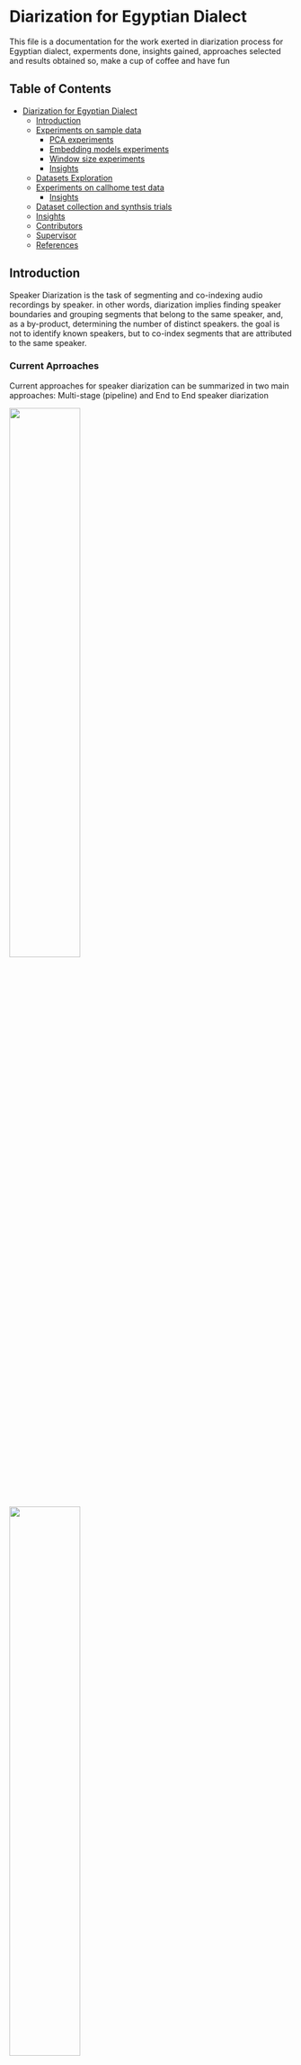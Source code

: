 # <a name="diarization-for-egyptian-dialect"></a> Diarization for Egyptian Dialect

This file is a documentation for the work exerted in diarization process for Egyptian dialect, experments done, insights gained, approaches selected and results obtained so, make a cup of coffee and have fun


## Table of Contents
- [Diarization for Egyptian Dialect](#diarization-for-egyptian-dialect)
  * [Introduction](#introduction)
  * [Experiments on sample data](#experiment-sample-data)
    + [PCA experiments](#pca-experiments)
    + [Embedding models experiments](#embedding-models-experiments)
    + [Window size experiments](#window-size-experiments)
    + [Insights](#insights)
  * [Datasets Exploration](#datasets-exploration)
  * [Experiments on callhome test data](#experiments-callhome)
    + [Insights](#insights)
  * [Dataset collection and synthsis trials](#dataset-collection-synthsis-trials)
  * [Insights](#insights)
  * [Contributors](#contributors)
  * [Supervisor](#supervisor)
  * [References](#references)
 
## <a name="introduction"></a> Introduction
Speaker Diarization is the task of segmenting and co-indexing audio recordings by speaker. in other words, diarization implies finding speaker boundaries and grouping segments that belong to the same speaker, and, as a by-product, determining the number of distinct speakers. the goal is not to identify known speakers, but to co-index segments that are attributed to the same speaker.

### Current Aprroaches
Current approaches for speaker diarization can be summarized in two main approaches: Multi-stage (pipeline) and End to End speaker diarization
<div>
<img src = "https://github.com/user-attachments/assets/ab612ca6-de15-4a76-a9fc-4f8a0a794e0b" width="50%">
<img src = "https://github.com/user-attachments/assets/f7ff23d0-d29b-4fac-9362-d69c54bd903f" width="50%">
</div>

Having a scarcity in the arabic rather than the eqyptian training data and finding that the End to end approach is still not mature, we managed to go through a multi-stage (pipeline) approach 

We started with an initial pipline having the following components:
  * Whisper large model for speech activity and change detection: it outputs the starts and ends of the audio segments to extract the embedding
  * Ecapa speech embedding model
  * Agglomorative Clustering where the number of speakers must be known in advance

## <a name="experiments-sample-data"></a> Experiments on sample data
We constructed our first experiments on the provided sample audio with its correponding annotation.

### <a name="pca-experiments"></a> PCA experiments
First we conducted an experiment testing the pipeline performance on different clustering algorithms with and without PCA
The pipeline with pca refers to doing principle component analysis (PCA) on the generated embeddings by the embedding model before doing the clustering

The results in the table represents the DER value without overlap
|       | Agglomorative     | Mean Shift      | DBscan    |
|-------|-------------------|-----------------|-----------|
| without PCA  | 0.265  | 0.416  | 0.416  |
| with PCA  | 0.272  | 0.275  | 0.261  | 

### <a name="embedding-models-experiments"></a> Embedding Models experiments
We then conducted an experiment testing different embedding models performance including (speakerverification_en_titanet_large, spkrec-ecapa-voxceleb, wespeaker-voxceleb-resnet34-LM) and combinations between them
In this experiment we used Agglomorative clustering with number of clusters computed using Automated Elbow method

|    | Tita Net   | Ecapa   | ResNet34   | Tita Net and Ecapa   | Tita Net and RestNet34   |  Ecapa and ResNet34  |
|----|------------|------------|------------|------------|------------|------------|
| DER with Overlap | 0.252 | 0.237 | 0.271 | 0.229 | 0.251 | 0.243 |
| DER without Overlap | 0.249 | 0.233 | 0.268 | 0.226 | 0.248 | 0.239 |

Some Qualitative Results for each model:

<table>
  <tr>
    <td align="center">
      <img src="https://github.com/user-attachments/assets/f50768e6-a7fa-44e8-bf9a-cd4eae682934" width="50%">
      <p>Scatter plot for PCA of the embedding generated by Tita Net</p>
    </td>
    <td align="center">
      <img src="https://github.com/user-attachments/assets/5c5edc51-d926-454d-bc35-a3c58b1e7996" width="50%">
      <p>Scatter plot for the resulted clustering</p>
    </td>
  </tr>
</table>

<table>
  <tr>
    <td align="center">
      <img src="https://github.com/user-attachments/assets/a2ca1f55-0bba-40f9-8399-764837567bc1" width="50%">
      <p>Scatter plot for PCA of the embedding generated by Ecapa</p>
    </td>
    <td align="center">
      <img src="https://github.com/user-attachments/assets/ed1f56ba-e217-4c8e-b7b5-8f0336383258" width="50%">
      <p>Scatter plot for the resulted clustering</p>
    </td>
  </tr>
</table>


<table>
  <tr>
    <td align="center">
      <img src="https://github.com/user-attachments/assets/0ca85df4-89b3-42ea-8d30-f91862fe0113" width="50%">
      <p>Scatter plot for PCA of the embedding generated by ResNet34 Net</p>
    </td>
    <td align="center">
      <img src="https://github.com/user-attachments/assets/2362407b-fabd-4a53-a500-f9eef76bc575" width="50%">
      <p>Scatter plot for the resulted clustering</p>
    </td>
  </tr>
</table>

<table>
  <tr>
    <td align="center">
      <img src="https://github.com/user-attachments/assets/9967c915-0b36-42ff-8035-8ffb5d13c183" width="50%">
      <p>Scatter plot for PCA of the embedding generated by </p>
    </td>
    <td align="center">
      <img src="https://github.com/user-attachments/assets/68e28aa8-b5db-48ec-a4de-e8cf7b829529" width="50%">
      <p>Scatter plot for the resulted clustering</p>
    </td>
  </tr>
</table>

<table>
  <tr>
    <td align="center">
      <img src="https://github.com/user-attachments/assets/f88235e9-3985-4826-a182-8b1f40b008eb" width="50%">
      <p>Scatter plot for PCA of the embedding generated by the concatenation between Tita Net and ResNet34</p>
    </td>
    <td align="center">
      <img src="https://github.com/user-attachments/assets/beab2516-704c-4054-abcb-7a2b04ed414e" width="50%">
      <p>Scatter plot for the resulted clustering</p>
    </td>
  </tr>
</table>

<table>
  <tr>
    <td align="center">
      <img src="https://github.com/user-attachments/assets/8c10c5f9-f02a-4c3f-a61b-85ea3a8bd77c" width="50%">
      <p>Scatter plot for PCA of the embedding generated by the concatenation between Ecapa and ResNet34</p>
    </td>
    <td align="center">
      <img src="https://github.com/user-attachments/assets/269fd340-61a2-4cf1-b892-1cde1ab84dd0" width="50%">
      <p>Scatter plot for the resulted clustering</p>
    </td>
  </tr>
</table>

### <a name="window-size-experiments"></a> Window size experiments


## Contributors
- [Abdelrahman Elnenaey](https://github.com/AbdelrhmanElnenaey)
- [Rana Barakat](https://github.com/ranabarakat)
- [Louai Zahran](https://github.com/LouaiZahran)

## Supervisor
- [Ismail El-Yamany](https://github.com/IsmailElYamany)

## References
- [Improving Diarization Robustness using Diversification, Randomization and the DOVER Algorithm](https://arxiv.org/abs/1910.11691)

